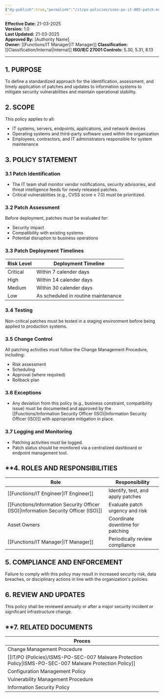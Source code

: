 ```yaml
---
{"dg-publish":true,"permalink":"/it/po-policies/isms-po-it-005-patch-management-policy/","tags":["policy","patch"],"noteIcon":"default"}
---
```


**Effective Date:** 21-03-2025  
**Version:** 1.0  
**Last Updated:** 21-03-2025  
**Approved By:** [Authority Name]  
**Owner:** [[Functions/IT Manager\|IT Manager]]
**Classification:** [[Classification/Internal\|Internal]]
**ISO/IEC 27001 Controls:** 5.30, 5.31, 8.13

---
## **1. PURPOSE**  
To define a standardized approach for the identification, assessment, and timely application of patches and updates to information systems to mitigate security vulnerabilities and maintain operational stability.
## **2. SCOPE**
This policy applies to all:

- IT systems, servers, endpoints, applications, and network devices
- Operating systems and third-party software used within the organization
- Employees, contractors, and IT administrators responsible for system maintenance
 
## **3. POLICY STATEMENT** 

 ### 3.1 Patch Identification
- The IT team shall monitor vendor notifications, security advisories, and threat intelligence feeds for newly released patches.
- Critical vulnerabilities (e.g., CVSS score ≥ 7.0) must be prioritized.

### 3.2 Patch Assessment
Before deployment, patches must be evaluated for:

- Security impact
- Compatibility with existing systems
- Potential disruption to business operations

### 3.3 Patch Deployment Timelines

| Risk Level | Deployment Timeline                 |
| ---------- | ----------------------------------- |
| Critical   | Within 7 calender days              |
| High       | Within 14 calender days             |
| Medium     | Within 30 calender days             |
| Low        | As scheduled in routine maintenance |
### 3.4 Testing
Non-critical patches must be tested in a staging environment before being applied to production systems.
### 3.5 Change Control
All patching activities must follow the Change Management Procedure, including:

- Risk assessment
- Scheduling
- Approval (where required)
- Rollback plan
### 3.6 Exceptions
- Any deviation from this policy (e.g., business constraint, compatibility issue) must be documented and approved by the [[Functions/Information Security Officer (ISO)\|Information Security Officer (ISO)]] with appropriate mitigation in place.
### 3.7 Logging and Monitoring
- Patching activities must be logged.
- Patch status should be monitored via a centralized dashboard or endpoint management tool.

## **4. ROLES AND RESPONSIBILITIES

| Role                                   | Responsibility                    |
| -------------------------------------- | --------------------------------- |
| [[Functions/IT Engineer\|IT Engineer]]                        | Identify, test, and apply patches |
| [[Functions/Information Security Officer (ISO)\|Information Security Officer (ISO)]] | Evaluate patch urgency and risk   |
| Asset Owners                           | Coordinate downtime for patching  |
| [[Functions/IT Manager\|IT Manager]]                         | Periodically review compliance    |

## **5.  COMPLIANCE AND ENFORCEMENT**
Failure to comply with this policy may result in increased security risk, data breaches, or disciplinary actions in line with the organization's policies.
## **6. REVIEW AND UPDATES**
This policy shall be reviewed annually or after a major security incident or significant infrastructure change.
## **7. RELATED DOCUMENTS  

| Proces                                        |
| --------------------------------------------- |
| Change Management Procedure                   |
| [[IT/PO (Policies)/ISMS-PO-SEC-007 Malware Protection Policy\|ISMS-PO-SEC-007 Malware Protection Policy]] |
| Configuration Management Policy               |
| Vulnerability Management Procedure            |
| Information Security Policy                   |











